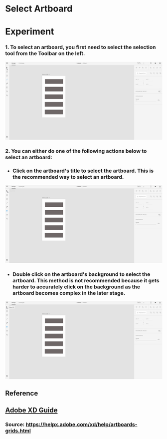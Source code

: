 # **Select Artboard**


# **Experiment**

### **1.** To select an artboard, you first need to select the selection tool from the **Toolbar** on the left. 

![](../images/pilot-03/selection-tool.gif)


### **2.** You can either do one of the following actions below to select an artboard: 

- ### Click on the artboard's title to select the artboard. This is the recommended way to select an artboard. 

![](../images/pilot-03/select-artboard-1.gif)

- ### Double click on the artboard's background to select the artboard. This method is not recommended because it gets harder to accurately click on the background as the artboard becomes complex in the later stage.  

![](../images/pilot-03/select-artboard-2.gif)


## **Reference**

## [Adobe XD Guide]()

### **Source:** https://helpx.adobe.com/xd/help/artboards-grids.html
